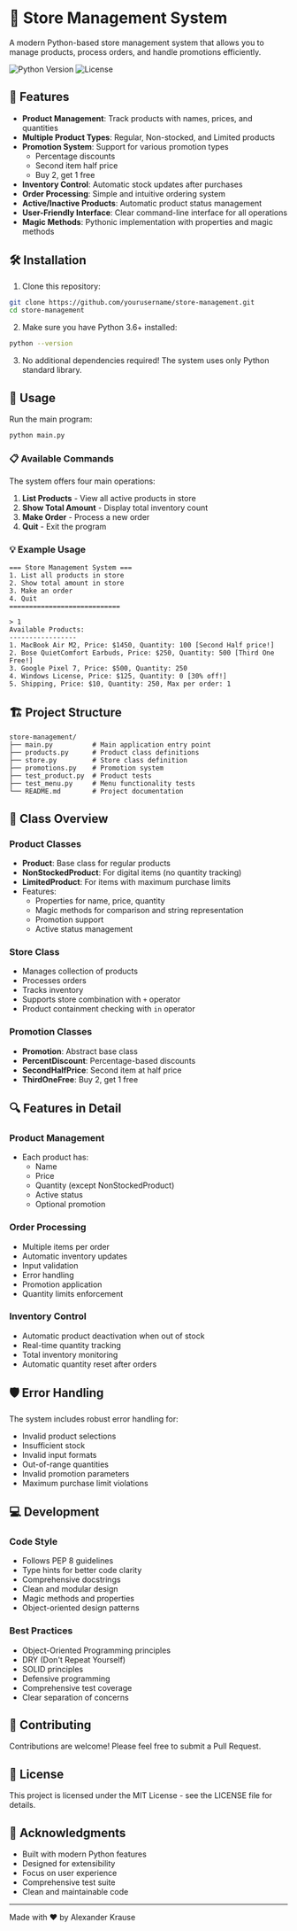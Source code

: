 # 🏪 Store Management System

A modern Python-based store management system that allows you to manage products, process orders, and handle promotions efficiently.

![Python Version](https://img.shields.io/badge/python-3.6+-blue.svg)
![License](https://img.shields.io/badge/license-MIT-green.svg)

## 🌟 Features

- **Product Management**: Track products with names, prices, and quantities
- **Multiple Product Types**: Regular, Non-stocked, and Limited products
- **Promotion System**: Support for various promotion types
  - Percentage discounts
  - Second item half price
  - Buy 2, get 1 free
- **Inventory Control**: Automatic stock updates after purchases
- **Order Processing**: Simple and intuitive ordering system
- **Active/Inactive Products**: Automatic product status management
- **User-Friendly Interface**: Clear command-line interface for all operations
- **Magic Methods**: Pythonic implementation with properties and magic methods

## 🛠️ Installation

1. Clone this repository:
```bash
git clone https://github.com/yourusername/store-management.git
cd store-management
```

2. Make sure you have Python 3.6+ installed:
```bash
python --version
```

3. No additional dependencies required! The system uses only Python standard library.

## 🚀 Usage

Run the main program:
```bash
python main.py
```

### 📋 Available Commands

The system offers four main operations:

1. **List Products** - View all active products in store
2. **Show Total Amount** - Display total inventory count
3. **Make Order** - Process a new order
4. **Quit** - Exit the program

### 💡 Example Usage

```plaintext
=== Store Management System ===
1. List all products in store
2. Show total amount in store
3. Make an order
4. Quit
============================

> 1
Available Products:
-----------------
1. MacBook Air M2, Price: $1450, Quantity: 100 [Second Half price!]
2. Bose QuietComfort Earbuds, Price: $250, Quantity: 500 [Third One Free!]
3. Google Pixel 7, Price: $500, Quantity: 250
4. Windows License, Price: $125, Quantity: 0 [30% off!]
5. Shipping, Price: $10, Quantity: 250, Max per order: 1
```

## 🏗️ Project Structure

```
store-management/
├── main.py          # Main application entry point
├── products.py      # Product class definitions
├── store.py         # Store class definition
├── promotions.py    # Promotion system
├── test_product.py  # Product tests
├── test_menu.py     # Menu functionality tests
└── README.md        # Project documentation
```

## 🎯 Class Overview

### Product Classes
- **Product**: Base class for regular products
- **NonStockedProduct**: For digital items (no quantity tracking)
- **LimitedProduct**: For items with maximum purchase limits
- Features:
  - Properties for name, price, quantity
  - Magic methods for comparison and string representation
  - Promotion support
  - Active status management

### Store Class
- Manages collection of products
- Processes orders
- Tracks inventory
- Supports store combination with `+` operator
- Product containment checking with `in` operator

### Promotion Classes
- **Promotion**: Abstract base class
- **PercentDiscount**: Percentage-based discounts
- **SecondHalfPrice**: Second item at half price
- **ThirdOneFree**: Buy 2, get 1 free

## 🔍 Features in Detail

### Product Management
- Each product has:
  - Name
  - Price
  - Quantity (except NonStockedProduct)
  - Active status
  - Optional promotion

### Order Processing
- Multiple items per order
- Automatic inventory updates
- Input validation
- Error handling
- Promotion application
- Quantity limits enforcement

### Inventory Control
- Automatic product deactivation when out of stock
- Real-time quantity tracking
- Total inventory monitoring
- Automatic quantity reset after orders

## 🛡️ Error Handling

The system includes robust error handling for:
- Invalid product selections
- Insufficient stock
- Invalid input formats
- Out-of-range quantities
- Invalid promotion parameters
- Maximum purchase limit violations

## 💻 Development

### Code Style
- Follows PEP 8 guidelines
- Type hints for better code clarity
- Comprehensive docstrings
- Clean and modular design
- Magic methods and properties
- Object-oriented design patterns

### Best Practices
- Object-Oriented Programming principles
- DRY (Don't Repeat Yourself)
- SOLID principles
- Defensive programming
- Comprehensive test coverage
- Clear separation of concerns

## 🤝 Contributing

Contributions are welcome! Please feel free to submit a Pull Request.

## 📝 License

This project is licensed under the MIT License - see the LICENSE file for details.

## 🎉 Acknowledgments

- Built with modern Python features
- Designed for extensibility
- Focus on user experience
- Comprehensive test suite
- Clean and maintainable code

---
Made with ❤️ by Alexander Krause